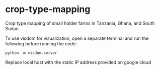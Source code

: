 # crop-type-mapping
Crop type mapping of small holder farms in Tanzania, Ghana, and South Sudan

To use visdom for visualization, open a separate terminal and run the following before running the code: 
 
  `python -m visdom.server`

Replace local host with the static IP address provided on google cloud


